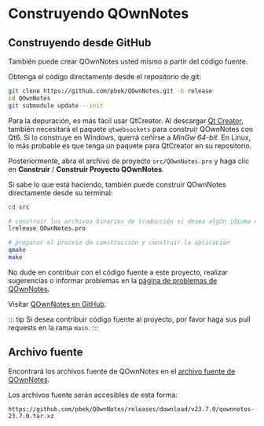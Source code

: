 # Construyendo QOwnNotes

## Construyendo desde GitHub

También puede crear QOwnNotes usted mismo a partir del código fuente.

Obtenga el código directamente desde el repositorio de git:

```bash
git clone https://github.com/pbek/QOwnNotes.git -b release
cd QOwnNotes
git submodule update --init
```

Para la depuración, es más fácil usar QtCreator. Al descargar [Qt Creator](https://www.qt.io/download-qt-installer-oss), también necesitará el paquete `qtwebsockets` para construir QOwnNotes con Qt6. Si lo construye en Windows, querrá ceñirse a *MinGw 64-bit*. En Linux, lo más probable es que tenga un paquete para QtCreator en su repositorio.

Posteriormente, abra el archivo de proyecto `src/QOwnNotes.pro` y haga clic en **Construir** / **Construir Proyecto QOwnNotes**.

Si sabe lo que está haciendo, también puede construir QOwnNotes directamente desde su terminal:

```bash
cd src

# construir los archivos binarios de traducción si desea algún idioma distinto al inglés
lrelease QOwnNotes.pro

# preparar el proceso de construcción y construir la aplicación
qmake
make
```

No dude en contribuir con el código fuente a este proyecto, realizar sugerencias o informar problemas en la [página de problemas de QOwnNotes](https://github.com/pbek/QOwnNotes/issues).

Visitar [QOwnNotes en GitHub](https://github.com/pbek/QOwnNotes).

::: tip
Si desea contribuir código fuente al proyecto, por favor haga sus pull requests en la rama `main`.
:::

## Archivo fuente

Encontrará los archivos fuente de QOwnNotes en el [archivo fuente de QOwnNotes](https://github.com/pbek/QOwnNotes/releases).

Los archivos fuente serán accesibles de esta forma:

`https://github.com/pbek/QOwnNotes/releases/download/v23.7.0/qownnotes-23.7.0.tar.xz`
